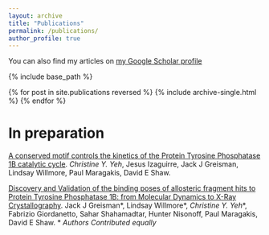 ```yaml
---
layout: archive
title: "Publications"
permalink: /publications/
author_profile: true
---
```


You can also find my articles on [my Google Scholar profile](https://scholar.google.com/citations?user=17EspbgAAAAJ&hl=en)

{% include base_path %}

{% for post in site.publications reversed %}
  {% include archive-single.html %}
{% endfor %}

In preparation 
==============

<u>A conserved motif controls the kinetics of the Protein Tyrosine Phosphatase 1B catalytic cycle</u>. *Christine Y. Yeh*, Jesus Izaguirre, Jack J Greisman,  Lindsay Willmore, Paul Maragakis, David E Shaw.

<u>Discovery and Validation of the binding poses of allosteric fragment hits to Protein Tyrosine Phosphatase 1B: from
Molecular Dynamics to X-Ray Crystallography</u>. Jack J Greisman\*,  Lindsay Willmore\*, *Christine Y. Yeh*\*, Fabrizio Giordanetto, Sahar Shahamadtar, Hunter Nisonoff, Paul Maragakis, David E Shaw. \* _Authors Contributed equally_


